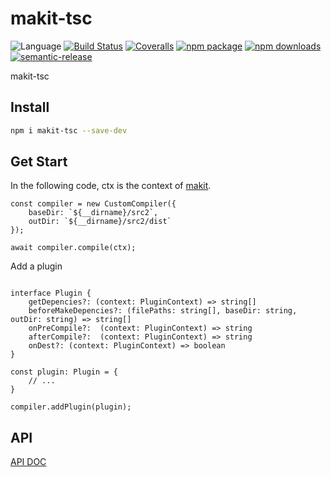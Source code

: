 # makit-tsc
![Language](https://img.shields.io/badge/-TypeScript-blue.svg)
[![Build Status](https://travis-ci.org/searchfe/makit-tsc.svg?branch=master)](https://travis-ci.org/searchfe/makit-tsc)
[![Coveralls](https://img.shields.io/coveralls/searchfe/makit-tsc.svg)](https://coveralls.io/github/searchfe/makit-tsc)
[![npm package](https://img.shields.io/npm/v/makit-tsc.svg)](https://www.npmjs.org/package/makit-tsc)
[![npm downloads](http://img.shields.io/npm/dm/makit-tsc.svg)](https://www.npmjs.org/package/makit-tsc)
[![semantic-release](https://img.shields.io/badge/%20%20%F0%9F%93%A6%F0%9F%9A%80-semantic--release-e10079.svg)](https://github.com/semantic-release/semantic-release)

makit-tsc

## Install

```bash
npm i makit-tsc --save-dev

```

## Get Start

In the following code, ctx is the context of [makit](https://github.com/searchfe/makit).

```
const compiler = new CustomCompiler({
    baseDir: `${__dirname}/src2`,
    outDir: `${__dirname}/src2/dist`
});

await compiler.compile(ctx);
```

Add a plugin

```

interface Plugin {
    getDepencies?: (context: PluginContext) => string[]
    beforeMakeDepencies?: (filePaths: string[], baseDir: string, outDir: string) => string[]
    onPreCompile?:  (context: PluginContext) => string
    afterCompile?:  (context: PluginContext) => string
    onDest?: (context: PluginContext) => boolean
}

const plugin: Plugin = {
    // ...
}

compiler.addPlugin(plugin);

```



## API

[API DOC](https://searchfe.github.io/makit-tsc/)
